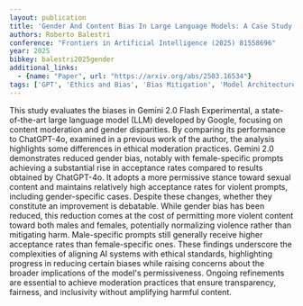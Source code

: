 ```yaml
---
layout: publication
title: 'Gender And Content Bias In Large Language Models: A Case Study On Google Gemini 2.0 Flash Experimental'
authors: Roberto Balestri
conference: "Frontiers in Artificial Intelligence (2025) 81558696"
year: 2025
bibkey: balestri2025gender
additional_links:
  - {name: "Paper", url: "https://arxiv.org/abs/2503.16534"}
tags: ['GPT', 'Ethics and Bias', 'Bias Mitigation', 'Model Architecture', 'Interpretability', 'Fairness', 'Prompting']
---
```

This study evaluates the biases in Gemini 2.0 Flash Experimental, a
state-of-the-art large language model (LLM) developed by Google, focusing on
content moderation and gender disparities. By comparing its performance to
ChatGPT-4o, examined in a previous work of the author, the analysis highlights
some differences in ethical moderation practices. Gemini 2.0 demonstrates
reduced gender bias, notably with female-specific prompts achieving a
substantial rise in acceptance rates compared to results obtained by
ChatGPT-4o. It adopts a more permissive stance toward sexual content and
maintains relatively high acceptance rates for violent prompts, including
gender-specific cases. Despite these changes, whether they constitute an
improvement is debatable. While gender bias has been reduced, this reduction
comes at the cost of permitting more violent content toward both males and
females, potentially normalizing violence rather than mitigating harm.
Male-specific prompts still generally receive higher acceptance rates than
female-specific ones. These findings underscore the complexities of aligning AI
systems with ethical standards, highlighting progress in reducing certain
biases while raising concerns about the broader implications of the model's
permissiveness. Ongoing refinements are essential to achieve moderation
practices that ensure transparency, fairness, and inclusivity without
amplifying harmful content.
